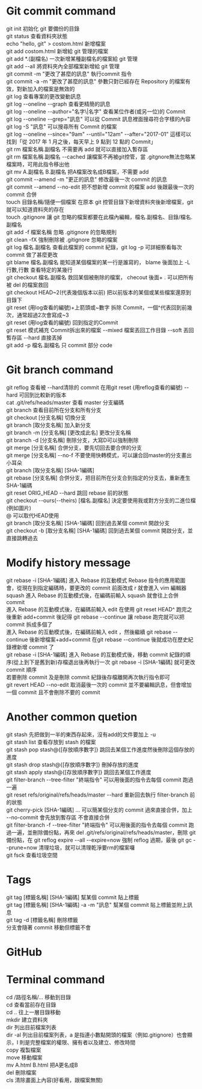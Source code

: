 # Git commit command

<html>
  <body>
    <div style="font-size=20px;">
      <div>git init 初始化 git 要備份的目錄</div>
      <div>git status 查看資料夾狀態</div>
      <div>echo "hello, git" > costom.html 新增檔案</div>
      <div>git add costom.html 新增給 git 管理的檔案</div>
      <div>git add *.(副檔名) 一次新增某種副檔名的檔案給 git 管理</div>
      <div>git add --all 將資料夾內全部檔案新增給 git 管理</div>
      <div>git commit -m "更改了甚麼的訊息" 執行commit 指令</div>
      <div>git commit -a -m "更改了甚麼的訊息" 參數只對已經存在 Repository 的檔案有效，對新加入的檔案是無效的</div>
      <div>git log 查看專案的更改變動訊息</div>
      <div>git log --oneline --graph 查看更精簡的訊息</div>
      <div>git log --oneline --author="名字\|名字" 查看某位作者(或另一位)的 Commit</div>
      <div>git log --oneline --grep="訊息" 可以從 Commit 訊息裡面搜尋符合字樣的內容</div>
      <div>git log -S "訊息" 可以搜尋所有 Commit 的檔案</div>
      <div>git log --oneline --since="9am" --until="12am" --after="2017-01" 這樣可以找到「從 2017 年 1 月之後，每天早上 9 點到 12 點的 Commit」</div>
      <div>git rm 檔案名稱.副檔名 不需要再 add 就可以直接加入暫存區</div>
      <div>git rm 檔案名稱.副檔名 --cached 讓檔案不再被git控管，當 .gitgnore無法忽略某檔案時，可用此指令移出他</div>
      <div>git mv A.副檔名 B.副檔名 把A檔案改名成B檔案，不需要 add</div>
      <div>git commit --amend -m "更正的訊息" 修改最後一次 commit 的訊息</div>
      <div>git commit --amend --no-edit 把不想新增 commit 的檔案 add 後跟最後一次的 commit 合併</div>
      <div>touch 目錄名稱/隨便一個檔案 在原本 git 控管目錄下新增資料夾後新增檔案，git 就可以知道資料夾的存在</div>
      <div>touch .gitignore 讓 git 忽略的檔案都要在此檔內編輯，檔名.副檔名、目錄/檔名.副檔名</div>
      <div>git add -f 檔案名稱 忽略 .gitignore 的忽略規則</div>
      <div>git clean -fX 強制刪除被 .gitignore 忽略的檔案</div>
      <div>git log 檔名.副檔名 查看此檔案的 commit 紀錄，git log -p 可詳細察看每次 commit 做了甚麼更改</div>
      <div>git blame 檔名.副檔名 能知道某個檔案的某一行是誰寫的， blame 後面加上 -L 行數,行數 查看特定的某幾行</div>
      <div>git checkout 檔名.副檔名 救回某個被刪除的檔案， checout 後面+ . 可以把所有被 del 的檔案救回</div>
      <div>git checkout HEAD~2(代表幾個版本以前) 把以前版本的某個或某些檔案還原到目錄下</div>
      <div>git reset (用log查看的編號)+上箭頭或~數字 拆除 Commit，一個^代表回到前幾次，通常超過2次會寫成~3</div>
      <div>git reset (用log查看的編號) 回到指定的Commit</div>
      <div>git reset 模式補充 Commit拆出來的檔案 --mixed 檔案丟回工作目錄 --soft 丟回暫存區 --hard 直接丟掉</div>
      <div>git add -p 檔名.副檔名 只 commit 部分 code</div>
    </div>
  </body>
</html>

# Git branch command

<html>
  <body>
    <div style="font-size=20px;">
      <div>git reflog 查看被 --hard清除的 commit 在用git reset (用reflog查看的編號) --hard 可回到比較新的版本</div>
      <div>cat .git/refs/heads/master 查看 master 分支編碼</div>
      <div>git branch 查看目前所在分支和所有分支</div>
      <div>git checkout [分支名稱] 切換分支</div>
      <div>git branch [取分支名稱] 加入新分支</div>
      <div>git branch -m [分支名稱] [更改成此名] 更改分支名稱</div>
      <div>git branch -d [分支名稱] 刪除分支，大寫D可以強制刪除</div>
      <div>git merge [分支名稱] 合併分支，要先切回去要合併的分支</div>
      <div>git merge [分支名稱] --no-f 不要使用快轉模式，可以讓合回master的分支畫出小耳朵</div>
      <div>git branch [取分支名稱] [SHA-1編碼] </div>
      <div>git rebase [分支名稱] 合併分支，把目前所在分支合到指定的分支去，重新產生SHA-1編碼</div>
      <div>git reset ORIG_HEAD --hard 跳回 rebase 前的狀態</div>
      <div>git checkout --ours(--theirs) [檔名.副檔名] 決定要使用我或對方分支的二進位檔(例如圖片)</div>
      <div>@ 可以取代HEAD使用</div>
      <div>git branch [取分支名稱] [SHA-1編碼] 回到過去某個 commit 開啟分支</div>
      <div>git checkout -b [取分支名稱] [SHA-1編碼] 回到過去某個 commit 開啟分支，並直接跳轉過去</div>
    </div>
  </body>
</html>

# Modify history message 

<html>
  <body>
    <div style="font-size=20px;">
      <div>git rebase -i [SHA-1編碼]  進入 Rebase 的互動模式 Rebase 指令的應用範圍會，從現在到指定編碼時，要更改的 commit 前面改成 r 就會進入 vim 編輯器</div>
      <div>squash 進入 Rebase 的互動模式後，在編碼前輸入 squash 就會往上合併 commit </div>
      <div>進入 Rebase 的互動模式後，在編碼前輸入 edit 在使用 git reset HEAD^ 跑完之後重新 add+commit 後記得 git rebase --continue 讓 rebase 跑完就可以把 commit 拆成多個了</div>
      <div>進入 Rebase 的互動模式後，在編碼前輸入 edit ，然後繼續 git rebase --continue 後新增檔案+add+commit 在git rebase --continue 後就成功在歷史紀錄裡新增 commit 了</div>
      <div>git rebase -i [SHA-1編碼] 進入 Rebase 的互動模式後，移動 commit 紀錄的順序(從上到下是舊到新)存檔退出後再執行一次 git rebase -i [SHA-1編碼] 就可更改 commit 順序</div>
      <div>若要刪除 commit 及是刪除 commit 紀錄後存檔離開再次執行指令即可</div>
      <div>git revert HEAD --no-edit 取消最後一次的 commit 並不要編輯訊息，但會增加一個 commit 且不會刪除不要的 commit</div>
    </div>
  </body>
</html>

# Another common quetion

<html>
  <body>
    <div style="font-size=20px;">
      <div>git stash 先把做到一半的東西存起來，沒有add的文件要加上 -u </div>
      <div>git stash list 查看存放到 stash 的檔案</div>
      <div>git stash pop stash@{[存放順序數字]} 跳回去某個工作進度然後刪除這個存放的進度</div>
      <div>git stash drop stash@{[存放順序數字]} 刪掉存放的進度</div>
      <div>git stash apply stash@{[存放順序數字]} 跳回去某個工作進度</div>
      <div>git filter-branch --tree-filter "終端指令" 可以用後面的指令去每個 commit 跑過一遍</div>
      <div>git reset refs/original/refs/heads/master --hard 重新回去執行 filter-branch 前的狀態</div>
      <div>git cherry-pick [SHA-1編碼] ... 可以簡某個分支的 commit 過來直接合併，加上 --no-commit 會先放到暫存區 不會直接合併</div>
      <div>git filter-branch -f --tree-filter "終端指令" 可以用後面的指令去每個 commit 跑過一遍，並刪除備份點，再來 del .git/refs/original/refs/heads/master，刪除 git 備份點，在 git reflog expire --all --expire=now 強制 reflog 過期，最後 git gc --prune=now 清理垃圾，就可以清理乾淨要rm的檔案囉</div>
      <div>git fsck 查看垃圾空間</div>
    </div>
  </body>
</html>

# Tags

<html>
  <body>
    <div style="font-size=20px;">
      <div>git tag [標籤名稱] [SHA-1編碼] 幫某個 commit 貼上標籤</div>
      <div>git tag [標籤名稱] [SHA-1編碼] -a -m "訊息" 幫某個 commit 貼上標籤並附上訊息</div>
      <div>git tag -d [標籤名稱] 刪除標籤</div>
      <div>分支會隨著 commit 移動但標籤不會</div>
    </div>
  </body>
</html>

# GitHub

<html>
  <body>
    <div style="font-size=20px;">
      <div></div>
      <div></div>
      <div></div>
      <div></div>
      <div></div>
      <div></div>
      <div></div>
      <div></div>
      <div></div>
      <div></div>
      <div></div>
      <div></div>
      <div></div>
      <div></div>
      <div></div>
      <div></div>
      <div></div>
      <div></div>
    </div>
  </body>
</html>

# Terminal command

<html>
  <body>
    <div style="font-size=20px;">
      <div>cd /路徑名稱/... 移動到目錄</div>
      <div>cd 查看當前存在目錄</div>
      <div>cd .. 往上一層目錄移動</div>
      <div>mkdir 建立資料夾</div>
      <div>dir 列出目前檔案列表</div>
      <div>dir -al 列出目前檔案列表，a 是指連小數點開頭的檔案（例如.gitignore）也會顯示，l 則是完整檔案的權限、擁有者以及建立、修改時間</div>
      <div>copy 複製檔案</div>
      <div>move 移動檔案</div>
      <div>mv A.html B.html 把A更名成B</div>
      <div>del 刪除檔案</div>
      <div>cls 清除畫面上內容(好看用，跟檔案無關)</div>
    </div>
  </body>
</html>
